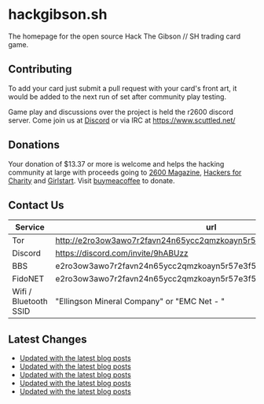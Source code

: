 # hackgibson.sh
The homepage for the open source Hack The Gibson // SH trading card game.


## Contributing

To add your card just submit a pull request with your card's front art, it would be added to the next run of set after community play testing.

Game play and discussions over the project is held the r2600 discord server. Come join us at [Discord](https://discord.com/invite/9hABUzz) or via IRC at https://www.scuttled.net/


## Donations

Your donation of $13.37 or more is welcome and helps the hacking community at large with proceeds going to [2600 Magazine](https://2600.com/), [Hackers for Charity](https://hackersforcharity.org) and [Girlstart](https://girlstart.org).  Visit [buymeacoffee](https://www.buymeacoffee.com/hackgibson.sh) to donate.


## Contact Us

Service | url
-|-
Tor | http://e2ro3ow3awo7r2favn24n65ycc2qmzkoayn5r57e3f56nvjwdcgg32ad.onion
Discord | https://discord.com/invite/9hABUzz
BBS | e2ro3ow3awo7r2favn24n65ycc2qmzkoayn5r57e3f56nvjwdcgg32ad.onion:23
FidoNET | e2ro3ow3awo7r2favn24n65ycc2qmzkoayn5r57e3f56nvjwdcgg32ad.onion:24554
Wifi / Bluetooth SSID | "Ellingson Mineral Company" or "EMC Net - <fidonet address>"

## Latest Changes
<!-- BLOG-POST-LIST:START -->
- [Updated with the latest blog posts](https://github.com/DFW2600/hackgibson.sh/commit/321f79c690c96c4d079c065d1763cd1d08819ff8)
- [Updated with the latest blog posts](https://github.com/DFW2600/hackgibson.sh/commit/75143a78ca9886ed1e0b5aaf5b107e84b9b3ae3d)
- [Updated with the latest blog posts](https://github.com/DFW2600/hackgibson.sh/commit/d8c23287aa11d8376933d2e4c6e6a9d1e0f7fffb)
- [Updated with the latest blog posts](https://github.com/DFW2600/hackgibson.sh/commit/96579ea24ec8eff9249412406c74f4d05dc8aa5e)
- [Updated with the latest blog posts](https://github.com/DFW2600/hackgibson.sh/commit/4c248a7b7c2942cb0c0041e29e6b1ac264861140)
<!-- BLOG-POST-LIST:END -->
